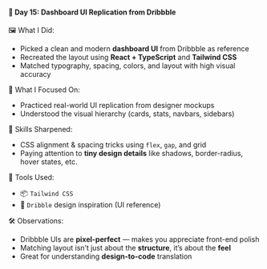 #### 🎨 Day 15: Dashboard UI Replication from Dribbble

🖼️ What I Did:
- Picked a clean and modern **dashboard UI** from Dribbble as reference
- Recreated the layout using **React + TypeScript** and **Tailwind CSS**
- Matched typography, spacing, colors, and layout with high visual accuracy

🧠 What I Focused On:
- Practiced real-world UI replication from designer mockups
- Understood the visual hierarchy (cards, stats, navbars, sidebars)


🎯 Skills Sharpened:
- CSS alignment & spacing tricks using `flex`, `gap`, and grid
- Paying attention to **tiny design details** like shadows, border-radius, hover states, etc.

📌 Tools Used:
- 📦 `Tailwind CSS`
- 🧠 `Dribble` design inspiration (UI reference)

🛠️ Observations:
- Dribbble UIs are **pixel-perfect** — makes you appreciate front-end polish
- Matching layout isn’t just about the **structure**, it’s about the **feel**
- Great for understanding **design-to-code** translation



